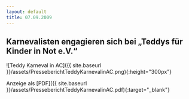 ```yaml
---
layout: default
title: 07.09.2009
---
```


## Karnevalisten engagieren sich bei „Teddys für Kinder in Not e.V.“

![Teddy Karneval in AC]({{ site.baseurl }}/assets/PresseberichtTeddyKarnevalinAC.png){:height="300px"}

Anzeige als [PDF]({{ site.baseurl }}/assets/PresseberichtTeddyKarnevalinAC.pdf){:target="_blank"}
